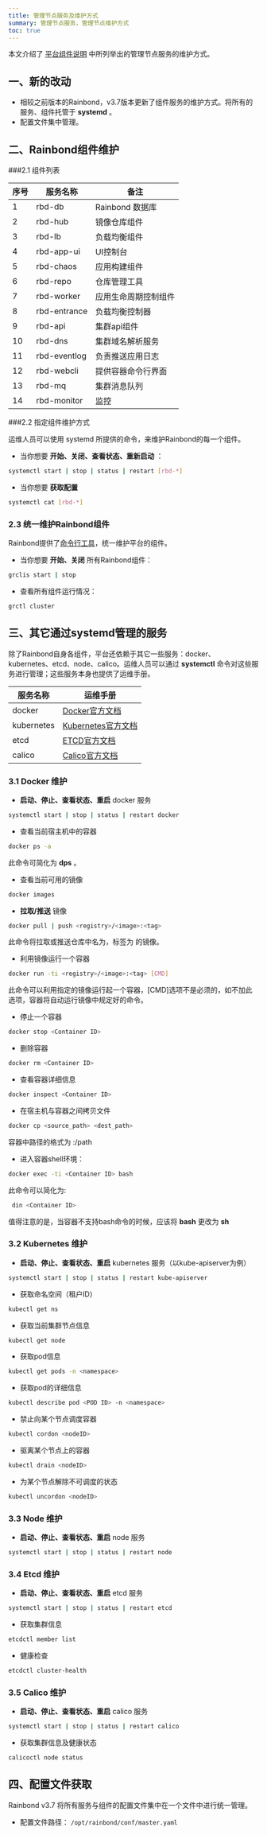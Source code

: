 ```yaml
---
title: 管理节点服务及维护方式
summary: 管理节点服务，管理节点维护方式
toc: true
---
```


本文介绍了 [平台组件说明](../component-description.html) 中所列举出的管理节点服务的维护方式。

## 一、新的改动

- 相较之前版本的Rainbond，v3.7版本更新了组件服务的维护方式。将所有的服务、组件托管于 **systemd** 。
- 配置文件集中管理。

## 二、Rainbond组件维护

###2.1 组件列表

| 序号 | 服务名称 | 备注|
| -- | --------------------------- |--|
| 1    | rbd-db   |Rainbond 数据库|
| 2 | rbd-hub |镜像仓库组件|
| 3 | rbd-lb |负载均衡组件|
| 4 | rbd-app-ui |UI控制台|
| 5 | rbd-chaos |应用构建组件|
| 6 | rbd-repo |仓库管理工具|
| 7 | rbd-worker |应用生命周期控制组件|
| 8 | rbd-entrance |负载均衡控制器|
| 9 | rbd-api |集群api组件|
| 10 | rbd-dns |集群域名解析服务|
| 11 | rbd-eventlog |负责推送应用日志|
| 12 | rbd-webcli |提供容器命令行界面|
| 13 | rbd-mq |集群消息队列|
| 14 | rbd-monitor |监控|

###2.2 指定组件维护方式

运维人员可以使用 systemd 所提供的命令，来维护Rainbond的每一个组件。

- 当你想要 **开始、关闭、查看状态、重新启动** ：

```bash
systemctl start | stop | status | restart [rbd-*]
```

- 当你想要 **获取配置**

```bash
systemctl cat [rbd-*]
```

### 2.3 统一维护Rainbond组件

Rainbond提供了[命令行工具](../cli.html)，统一维护平台的组件。

- 当你想要 **开始、关闭** 所有Rainbond组件：

```bash
grclis start | stop
```

- 查看所有组件运行情况：

```bash
grctl cluster
```



## 三、其它通过systemd管理的服务

除了Rainbond自身各组件，平台还依赖于其它一些服务：docker、kubernetes、etcd、node、calico。运维人员可以通过 **systemctl** 命令对这些服务进行管理；这些服务本身也提供了运维手册。

| 服务名称   | 运维手册                                                     |
| ---------- | ------------------------------------------------------------ |
| docker     | [Docker官方文档](https://docs.docker.com/)                   |
| kubernetes | [Kubernetes官方文档](https://kubernetes.io/cn/docs/)         |
| etcd       | [ETCD官方文档](https://coreos.com/etcd/docs/latest/)         |
| calico     | [Calico官方文档](https://docs.projectcalico.org/v3.1/introduction/) |



### 3.1 Docker 维护

- **启动、停止、查看状态、重启** docker 服务

```bash
systemctl start | stop | status | restart docker
```

- 查看当前宿主机中的容器

```bash
docker ps -a 
```

  此命令可简化为 **dps** 。

- 查看当前可用的镜像

```bash
docker images
```

- **拉取/推送** 镜像

```bash
docker pull | push <registry>/<image>:<tag>  
```

  此命令将拉取或推送<registry>仓库中名为<image>，标签为 <tag>的镜像。 

- 利用镜像运行一个容器

```bash
docker run -ti <registry>/<image>:<tag> [CMD]
```

此命令可以利用指定的镜像运行起⼀个容器，[CMD]选项不是必须的，如不加此选项，容器将自动运⾏镜像中规定好的命令。

- 停止一个容器

```bash
docker stop <Container ID>
```

- 删除容器

```bash
docker rm <Container ID>
```

- 查看容器详细信息

```bash
docker inspect <Container ID>
```

- 在宿主机与容器之间拷贝文件

```bash
docker cp <source_path> <dest_path>
```

容器中路径的格式为 <Container ID>:/path 

- 进入容器shell环境：

```bash
docker exec -ti <Container ID> bash
```

此命令可以简化为:

```bash
 din <Container ID>
```

值得注意的是，当容器不支持bash命令的时候，应该将 **bash** 更改为 **sh**



### 3.2 Kubernetes 维护

- **启动、停止、查看状态、重启** kubernetes 服务（以kube-apiserver为例）

```bash
systemctl start | stop | status | restart kube-apiserver
```

- 获取命名空间（租户ID）

```bash
kubectl get ns
```

- 获取当前集群节点信息

```bash
kubectl get node 
```

- 获取pod信息

```bash
kubectl get pods -n <namespace>
```

- 获取pod的详细信息

```bash
kubectl describe pod <POD ID> -n <namespace>
```

- 禁止向某个节点调度容器

```bash
kubectl cordon <nodeID>
```

- 驱离某个节点上的容器

```bash
kubectl drain <nodeID>
```

- 为某个节点解除不可调度的状态

```bash
kubectl uncordon <nodeID>
```



### 3.3 Node 维护

- **启动、停止、查看状态、重启** node 服务

```bash
systemctl start | stop | status | restart node
```



### 3.4 Etcd 维护

- **启动、停止、查看状态、重启** etcd 服务

```bash
systemctl start | stop | status | restart etcd
```

- 获取集群信息

```bash
etcdctl member list
```

- 健康检查

```bash
etcdctl cluster-health
```



### 3.5 Calico 维护

- **启动、停止、查看状态、重启** calico 服务

```bash
systemctl start | stop | status | restart calico
```

- 获取集群信息及健康状态

```bash
calicoctl node status
```



## 四、配置文件获取

Rainbond v3.7 将所有服务与组件的配置文件集中在一个文件中进行统一管理。

- 配置文件路径： `/opt/rainbond/conf/master.yaml`

